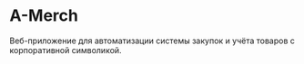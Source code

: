 # A-Merch
Веб-приложение для автоматизации системы закупок и учёта товаров с корпоративной символикой.

